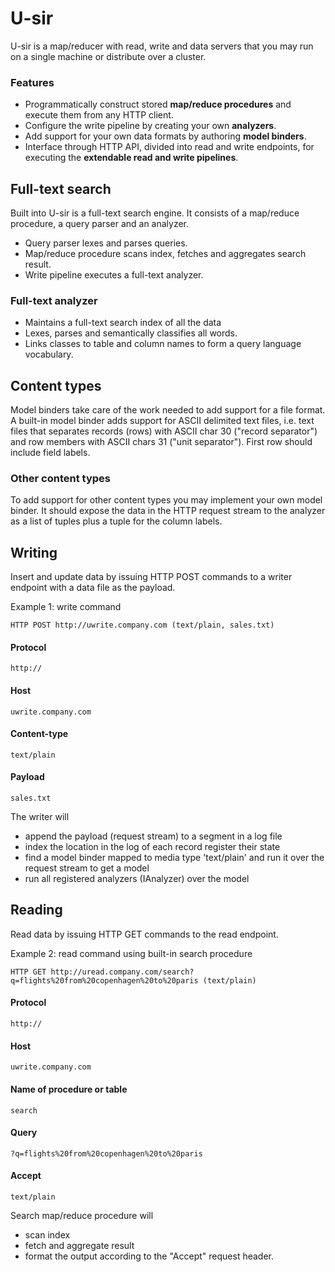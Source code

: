 # U-sir

U-sir is a map/reducer with read, write and data servers that you may run on a single machine or distribute over a cluster.

### Features

- Programmatically construct stored __map/reduce procedures__ and execute them from any HTTP client. 
- Configure the write pipeline by creating your own __analyzers__.
- Add support for your own data formats by authoring __model binders__. 
- Interface through HTTP API, divided into read and write endpoints, for executing the __extendable read and write pipelines__. 

## Full-text search

Built into U-sir is a full-text search engine. It consists of a map/reduce procedure, a query parser and an analyzer.

- Query parser lexes and parses queries.
- Map/reduce procedure scans index, fetches and aggregates search result.
- Write pipeline executes a full-text analyzer.

### Full-text analyzer

- Maintains a full-text search index of all the data
- Lexes, parses and semantically classifies all words.
- Links classes to table and column names to form a query language vocabulary.

## Content types

Model binders take care of the work needed to add support for a file format. A built-in model binder adds support for ASCII delimited text files, i.e. text files that separates records (rows) with ASCII char 30 ("record separator") and row members with ASCII chars 31 ("unit separator"). First row should include field labels.

### Other content types

To add support for other content types you may implement your own model binder. It should expose the data in the HTTP request stream to the analyzer as a list of tuples plus a tuple for the column labels. 

## Writing

Insert and update data by issuing HTTP POST commands to a writer endpoint with a data file as the payload.

Example 1: write command

	HTTP POST http://uwrite.company.com (text/plain, sales.txt)

#### Protocol
`http://`

#### Host
`uwrite.company.com`

#### Content-type
`text/plain`

#### Payload
`sales.txt`

The writer will

- append the payload (request stream) to a segment in a log file
- index the location in the log of each record register their state
- find a model binder mapped to media type 'text/plain' and run it over the request stream to get a model
- run all registered analyzers (IAnalyzer) over the model

## Reading

Read data by issuing HTTP GET commands to the read endpoint.

Example 2: read command using built-in search procedure

	HTTP GET http://uread.company.com/search?q=flights%20from%20copenhagen%20to%20paris (text/plain)

#### Protocol
`http://`

#### Host
`uwrite.company.com`

#### Name of procedure or table
`search`

#### Query
`?q=flights%20from%20copenhagen%20to%20paris`

#### Accept
`text/plain`

Search map/reduce procedure will

- scan index
- fetch and aggregate result
- format the output according to the "Accept" request header.
